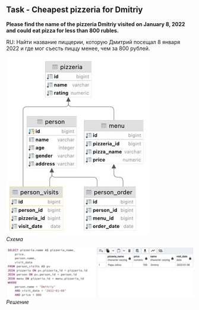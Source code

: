## Task - Cheapest pizzeria for Dmitriy

**Please find the name of the pizzeria Dmitriy visited on January 8, 2022 and could eat pizza for less than 800 rubles.**

RU: Найти название пиццерии, которую Дмитрий посещал 8 января 2022 и где мог съесть пиццу менее, чем за 800 рублей.

![Screenshot](../screenshots/scheme.jpg "Схема")\
*Схема*

![Screenshot](../screenshots/ex07.jpg "Решение")\
*Решение*